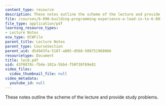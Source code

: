 ```yaml
---
content_type: resource
description: These notes outline the scheme of the lecture and provide study problems.
file: /courses/6-090-building-programming-experience-a-lead-in-to-6-001-january-iap-2005/43f0878cfb4e102a5bb4f50f38f69e81_lec8.pdf
file_type: application/pdf
learning_resource_types:
- Lecture Notes
ocw_type: OCWFile
parent_title: Lecture Notes
parent_type: CourseSection
parent_uid: d54943fa-5187-a805-d568-509751968066
resourcetype: Document
title: lec8.pdf
uid: 43f0878c-fb4e-102a-5bb4-f50f38f69e81
video_files:
  video_thumbnail_file: null
video_metadata:
  youtube_id: null
---
```

These notes outline the scheme of the lecture and provide study problems.

